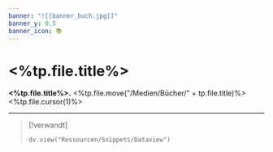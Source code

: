 ```yaml
---
banner: "![[banner_buch.jpg]]"
banner_y: 0.5
banner_icon: 📚
---
```


# <%tp.file.title%>

**<%tp.file.title%>.** <%tp.file.move("/Medien/Bücher/" + tp.file.title)%><%tp.file.cursor(1)%>

---

> [!verwandt]
> ```dataviewjs
> dv.view("Ressourcen/Snippets/Dataview")
> ```